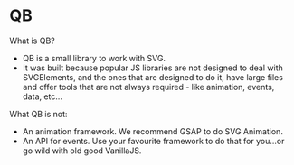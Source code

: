 QB
===

What is QB?

- QB is a small library to work with SVG.
- It was built because popular JS libraries are not designed to deal with SVGElements, and the ones that are designed to do it, have large files and offer tools that are not always required - like animation, events, data, etc...

What QB is not:

- An animation framework. We recommend GSAP to do SVG Animation.
- An API for events. Use your favourite framework to do that for you...or go wild with old good VanillaJS.
